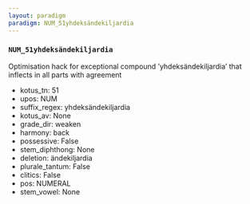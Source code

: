 ```yaml
---
layout: paradigm
paradigm: NUM_51yhdeksändekiljardia
---
```

### ` NUM_51yhdeksändekiljardia `

Optimisation hack for exceptional compound ’yhdeksändekiljardia’ that inflects in all parts with agreement
* kotus_tn: 51
* upos: NUM
* suffix_regex: yhdeksändekiljardia
* kotus_av: None
* grade_dir: weaken
* harmony: back
* possessive: False
* stem_diphthong: None
* deletion: ändekiljardia
* plurale_tantum: False
* clitics: False
* pos: NUMERAL
* stem_vowel: None
